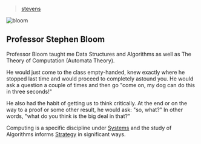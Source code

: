 > [stevens](./)

![bloom](/profile/education/photos/bloom.png)

## Professor Stephen Bloom

Professor Bloom taught me Data Structures and Algorithms as well as The Theory of Computation (Automata Theory).

He would just come to the class empty-handed, knew exactly where he stopped last time and would proceed to completely astound you.  He would ask a question a couple of times and then go "come on, my dog can do this in three seconds!"

He also had the habit of getting us to think critically.  At the end or on the way to a proof or some other result, he would ask: "so,&nbsp;what?"  In other words, "what do you think is the big deal in that?"

Computing is a specific discipline under [Systems](/profile/interests/systems) and the study of Algorithms informs [Strategy](/profile/interests/strategy) in significant ways.
